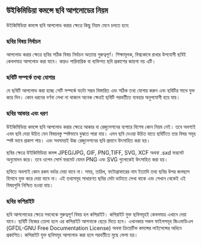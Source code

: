 ## উইকিমিডিয়া কমন্সে ছবি আপলোডের নিয়ম

উইকিমিডিয়া কমন্সে ছবি আপলোড করার ক্ষেত্রে কিছু নিয়ম মেনে চলতে হবে:

### ছবির বিষয় নির্বাচন

আপলোড করার ক্ষেত্রে ছবির সঠিক বিষয় নির্বাচন অত্যান্ত গুরুত্বপূর্ণ। শিক্ষামূলক, বিশ্বকোষে রাখার উপযোগী ছবিই কেবলমাত্র আপলোড করা যাবে। কারও পারিবারিক বা ব্যক্তিগত ছবি প্রকাশের জায়গা নয় এটি।

### ছবিটি সম্পর্কে তথ্য যোগার

যে ছবিটি আপলোড করা হচ্ছে সেটি সম্পর্কে যতটা সম্ভব বিস্তারিত এবং সঠিক তথ্য যোগার করুন এবং ছবিটির সাথে যুক্ত করে দিন। কোন ধরনের বর্ণনা লেখা না থাকলে অনেক ক্ষেত্রই ছবিটি পরবর্তীতে ব্যবহার অনুপযোগী হয়ে যায়।

###  ছবির আকার এবং ধরণ

উইকিমিডিয়া কমন্সে ছবি আপলোড করার ক্ষেত্রে আকার বা রেজুলেশনের ব্যপারে বিশেষ কোন নিয়ম নেই। তবে অবশ্যই এবম ছবি দেয়া উচিত যেন বিষয়বস্তু স্পষ্টভাবে বুঝতে পারা যায়।
এমন ছবি দেওয়া উচিত যাতে ছবিটিতে তার বিষয় সমূহ স্পষ্ট ভাবে প্রকাশ পায়। এবং সবসময়ই  উচ্চ রেজুলেশনের ছবি প্রদানে উৎসাহিত করা হয়।

ছবির ক্ষেত্রে উইকিমিডিয়া কমন্স JPEG/JPG, GIF, PNG,TIFF, SVG, XCF অথবা .sxd ফরমেট অনুমোদন করে। তবে ওপেন সোর্স ফরমেট যেমন PNG এবং SVG গুলোকেই উৎসাহিত করা হয়।

ছবিতে অবশ্যই কোন রকম বর্ডার দেয়া যাবে না। সময়, তারিখ, ফটোগ্রাফারের নাম ইত্যাদি তথ্য ছবির উপর জলছাপ হিসাবে যুক্ত করে দেয়া যাবে না। এই তথ্যসমূহ সাধারণত ছবির মেটা ডাটাতে লেখা থাকে এবং সেখান থেকেই এই বিষয়গুলি নিশ্চিত হওয়া যায়।

###  ছবির কপিরাইট

ছবি আপলোডের ক্ষেত্রে সবথেকে গুরুত্বপূর্ণ বিষয় হল কপিরাইট। কপিরাইট মুক্ত ছবিসমূহই কেবলমাত্র এখানে দেয়া যাবে। ছবিটি নিজের তোলা হলে এর কপিরাইট আপনাকে ছেড়ে দিতে হবে। এখানকার সকল ফাইলসমূহ জিএফডিএল (GFDL-GNU Free Documentation License) অথবা ক্রিয়েটিভ কমন্সের লাইসেন্সের অধিনে প্রকাশিত। কপিরাইট যুক্ত ছবিসমূহ আপলোড করা হলে পরবর্তীতে মুছে ফেলা হয়। 
